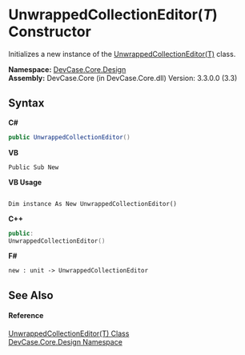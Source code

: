 # UnwrappedCollectionEditor(*T*) Constructor 
 

Initializes a new instance of the <a href="T_DevCase_Core_Design_UnwrappedCollectionEditor_1">UnwrappedCollectionEditor(T)</a> class.

**Namespace:**&nbsp;<a href="N_DevCase_Core_Design">DevCase.Core.Design</a><br />**Assembly:**&nbsp;DevCase.Core (in DevCase.Core.dll) Version: 3.3.0.0 (3.3)

## Syntax

**C#**<br />
``` C#
public UnwrappedCollectionEditor()
```

**VB**<br />
``` VB
Public Sub New
```

**VB Usage**<br />
``` VB Usage

Dim instance As New UnwrappedCollectionEditor()
```

**C++**<br />
``` C++
public:
UnwrappedCollectionEditor()
```

**F#**<br />
``` F#
new : unit -> UnwrappedCollectionEditor
```


## See Also


#### Reference
<a href="T_DevCase_Core_Design_UnwrappedCollectionEditor_1">UnwrappedCollectionEditor(T) Class</a><br /><a href="N_DevCase_Core_Design">DevCase.Core.Design Namespace</a><br />